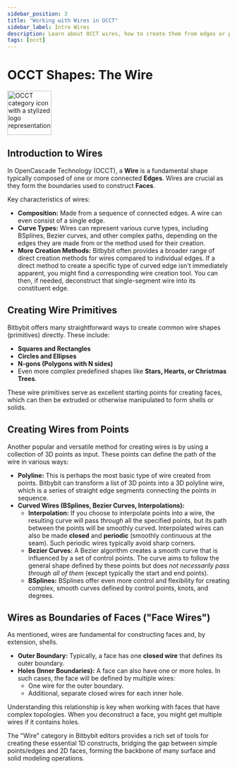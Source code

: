 ```yaml
---
sidebar_position: 3
title: "Working with Wires in OCCT"
sidebar_label: Intro Wires
description: Learn about OCCT wires, how to create them from edges or points (polylines, splines, Bezier curves), their role in constructing faces, and how faces can have multiple wires (e.g., for holes).
tags: [occt]
---
```


# OCCT Shapes: The Wire

<img 
  src="https://s.bitbybit.dev/assets/icons/white/occt-icon.svg" 
  alt="OCCT category icon with a stylized logo representation" 
  width="100"
  title="OCCT category icon" />

## Introduction to Wires

In OpenCascade Technology (OCCT), a **Wire** is a fundamental shape typically composed of one or more connected **Edges**. Wires are crucial as they form the boundaries used to construct **Faces**.

Key characteristics of wires:
*   **Composition:** Made from a sequence of connected edges. A wire can even consist of a single edge.
*   **Curve Types:** Wires can represent various curve types, including BSplines, Bezier curves, and other complex paths, depending on the edges they are made from or the method used for their creation.
*   **More Creation Methods:** Bitbybit often provides a broader range of direct creation methods for wires compared to individual edges. If a direct method to create a specific type of curved edge isn't immediately apparent, you might find a corresponding wire creation tool. You can then, if needed, deconstruct that single-segment wire into its constituent edge.

## Creating Wire Primitives

Bitbybit offers many straightforward ways to create common wire shapes (primitives) directly. These include:
*   **Squares and Rectangles**
*   **Circles and Ellipses**
*   **N-gons (Polygons with N sides)**
*   Even more complex predefined shapes like **Stars, Hearts, or Christmas Trees**.

These wire primitives serve as excellent starting points for creating faces, which can then be extruded or otherwise manipulated to form shells or solids.

## Creating Wires from Points

Another popular and versatile method for creating wires is by using a collection of 3D points as input. These points can define the path of the wire in various ways:

*   **Polyline:** This is perhaps the most basic type of wire created from points. Bitbybit can transform a list of 3D points into a 3D polyline wire, which is a series of straight edge segments connecting the points in sequence.
*   **Curved Wires (BSplines, Bezier Curves, Interpolations):**
    *   **Interpolation:** If you choose to interpolate points into a wire, the resulting curve will pass *through* all the specified points, but its path between the points will be smoothly curved. Interpolated wires can also be made **closed** and **periodic** (smoothly continuous at the seam). Such periodic wires typically avoid sharp corners.
    *   **Bezier Curves:** A Bezier algorithm creates a smooth curve that is influenced by a set of control points. The curve aims to follow the general shape defined by these points but does *not necessarily pass through all of them* (except typically the start and end points).
    *   **BSplines:** BSplines offer even more control and flexibility for creating complex, smooth curves defined by control points, knots, and degrees.

## Wires as Boundaries of Faces ("Face Wires")

As mentioned, wires are fundamental for constructing faces and, by extension, shells.
*   **Outer Boundary:** Typically, a face has one **closed wire** that defines its outer boundary.
*   **Holes (Inner Boundaries):** A face can also have one or more holes. In such cases, the face will be defined by multiple wires:
    *   One wire for the outer boundary.
    *   Additional, separate closed wires for each inner hole.

Understanding this relationship is key when working with faces that have complex topologies. When you deconstruct a face, you might get multiple wires if it contains holes.

The "Wire" category in Bitbybit editors provides a rich set of tools for creating these essential 1D constructs, bridging the gap between simple points/edges and 2D faces, forming the backbone of many surface and solid modeling operations.